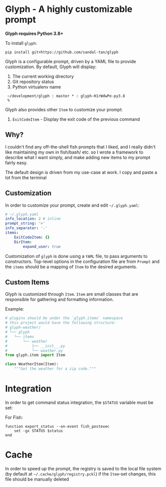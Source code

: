 # Glyph - A highly customizable prompt

**Glyph requires Python 3.8+**

To install `glyph`:

```shell
pip install git+https://github.com/sandal-tan/glyph

```

Glyph is a configurable prompt, driven by a YAML file to provide customization. By default, Glyph will display:

1. The current working directory
2. Git repository status
3. Python virtualenv name

```shell
 ~/development/glyph : master * : glyph-H1rWdwPe-py3.8
 %
```

Glyph also provides other `Item` to customize your prompt:

1. `ExitCodeItem` - Display the exit code of the previous command

## Why?

I couldn't find any off-the-shell fish prompts that I liked, and I really didn't like maintaining my own in fish/bash/
etc. so I wrote a framework to describe what I want simply, and make adding new items to my prompt fairly easy.

The default design is driven from my use-case at work. I copy and paste a lot from the terminal

## Customization

In order to customize your prompt, create and edit `~/.glyph.yaml`:

```yaml
# ~/.glyph.yaml
info_location: 2 # inline
prompt_string: '>'
info_separator: '-'
items:
    ExitCodeItem: {}
    DirItem:
        expand_user: true
```

Customization of `glyph` is done using a `YAML` file, to pass arguments to constructors. Top-level options
in the configuration file are from `Prompt` and the `items` should be a mapping of `Item` to the desired arguments.

## Custom Items

Glyph is customized through `Item`. `Item` are small classes that are responsible for gathering and formatting
information.

Example:

```python
# plugins should be under the `glyph.items` namespace
# this project would have the following structure:
# glyph-weather/
# └── glyph
#   └── items
#       └── weather
#           ├── __init__.py
#           └── weather.py
from glyph.item import Item

class WeatherItem(Item):
    """Get the weather for a zip code."""
```

# Integration

In order to get command status integration, the `$STATUS` variable must be set:

For Fish:

```
function export_status --on-event fish_postexec
    set -gx STATUS $status
end
```

# Cache

In order to speed up the prompt, the registry is saved to the local file system (by default at
`~/.cache/glyph/registry.pckl`) if the `Item`-set changes, this file should be manually deleted
